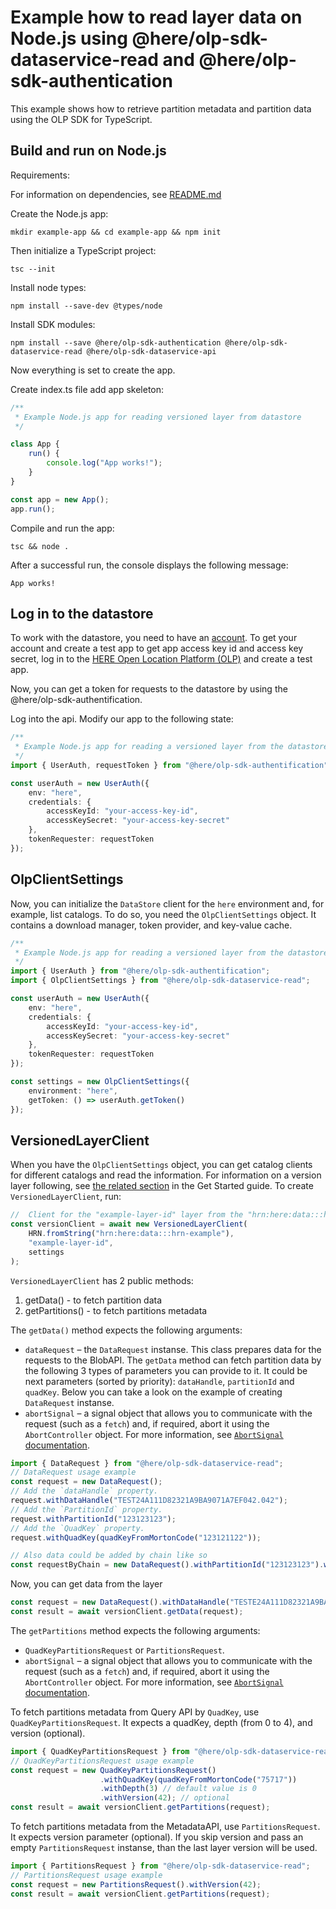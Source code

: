 # Example how to read layer data on Node.js using @here/olp-sdk-dataservice-read and @here/olp-sdk-authentication

This example shows how to retrieve partition metadata and partition data using the OLP SDK for TypeScript.

## Build and run on Node.js

Requirements:

For information on dependencies, see [README.md](../../README.md#Dependencies)

Create the Node.js app:

```shell
mkdir example-app && cd example-app && npm init
```

Then initialize a TypeScript project:

```shell
tsc --init
```

Install node types:

```shell
npm install --save-dev @types/node
```

Install SDK modules:

```shell
npm install --save @here/olp-sdk-authentication @here/olp-sdk-dataservice-read @here/olp-sdk-dataservice-api
```

Now everything is set to create the app.

Create index.ts file add app skeleton:

```typescript
/**
 * Example Node.js app for reading versioned layer from datastore
 */

class App {
    run() {
        console.log("App works!");
    }
}

const app = new App();
app.run();
```

Compile and run the app:

```shell
tsc && node .
```

After a successful run, the console displays the following message:

```shell
App works!
```

## Log in to the datastore

To work with the datastore, you need to have an [account](https://account.here.com).
To get your account and create a test app to get app access key id and access key secret, log in to the [HERE Open Location Platform (OLP)](https://platform.here.com/admin/apps) and create a test app.

Now, you can get a token for requests to the datastore by using the @here/olp-sdk-authentification.

Log into the api. Modify our app to the following state:

```typescript
/**
 * Example Node.js app for reading a versioned layer from the datastore
 */
import { UserAuth, requestToken } from "@here/olp-sdk-authentification";

const userAuth = new UserAuth({
    env: "here",
    credentials: {
        accessKeyId: "your-access-key-id",
        accessKeySecret: "your-access-key-secret"
    },
    tokenRequester: requestToken
});

```

## OlpClientSettings

Now, you can initialize the `DataStore` client for the `here` environment and, for example, list catalogs.
To do so, you need the `OlpClientSettings` object. It contains a download manager, token provider, and key-value cache.

```typescript
/**
 * Example Node.js app for reading a versioned layer from the datastore
 */
import { UserAuth } from "@here/olp-sdk-authentification";
import { OlpClientSettings } from "@here/olp-sdk-dataservice-read";

const userAuth = new UserAuth({
    env: "here",
    credentials: {
        accessKeyId: "your-access-key-id",
        accessKeySecret: "your-access-key-secret"
    },
    tokenRequester: requestToken
});

const settings = new OlpClientSettings({
    environment: "here",
    getToken: () => userAuth.getToken()
});

```

## VersionedLayerClient

When you have  the `OlpClientSettings` object, you can get catalog clients for different catalogs and read the information.
For information on a version layer following, see [the related section](https://developer.here.com/olp/documentation/get-started/dev_guide/shared_content/topics/olp/concepts/layers.html#versioned-layers) in the Get Started guide.
To create `VersionedLayerClient`, run:

```typescript
//  Client for the "example-layer-id" layer from the "hrn:here:data:::hrn-example" catalog
const versionClient = await new VersionedLayerClient(
    HRN.fromString("hrn:here:data:::hrn-example"),
    "example-layer-id",
    settings
);
```

`VersionedLayerClient` has 2 public methods:

1. getData() - to fetch partition data
2. getPartitions() - to fetch partitions metadata

The `getData()` method expects the following arguments:

* `dataRequest` &ndash; the `DataRequest` instanse. This class prepares data for the requests to the BlobAPI. The `getData` method can fetch partition data by the following 3 types of parameters you can provide to it. It could be next parameters (sorted by priority): `dataHandle`, `partitionId` and `quadKey`. Below you can take a look on the example of creating `DataRequest` instanse.
* `abortSignal` &ndash; a signal object that allows you to communicate with the request (such as a `fetch`) and, if required, abort it  using the `AbortController` object. For more information, see [`AbortSignal` documentation](https://developer.mozilla.org/en-US/docs/Web/API/AbortSignal).

```typescript
import { DataRequest } from "@here/olp-sdk-dataservice-read";
// DataRequest usage example
const request = new DataRequest();
// Add the `dataHandle` property.
request.withDataHandle("TEST24A111D82321A9BA9071A7EF042.042");
// Add the `PartitionId` property.
request.withPartitionId("123123123");
// Add the `QuadKey` property.
request.withQuadKey(quadKeyFromMortonCode("123121122"));

// Also data could be added by chain like so
const requestByChain = new DataRequest().withPartitionId("123123123").withQuadKey(quadKeyFromMortonCode("123121122"));
```

Now, you can get data from the layer

```typescript
const request = new DataRequest().withDataHandle("TESTE24A111D82321A9BA9071A7EF042.042");
const result = await versionClient.getData(request);
```

The `getPartitions` method expects the following arguments:

* `QuadKeyPartitionsRequest` or `PartitionsRequest`.
* `abortSignal` &ndash; a signal object that allows you to communicate with the request (such as a `fetch`) and, if required, abort it  using the `AbortController` object. For more information, see [`AbortSignal` documentation](https://developer.mozilla.org/en-US/docs/Web/API/AbortSignal).

To fetch partitions metadata from Query API by `QuadKey`, use `QuadKeyPartitionsRequest`. It expects a quadKey, depth (from 0 to 4), and version (optional).

```typescript
import { QuadKeyPartitionsRequest } from "@here/olp-sdk-dataservice-read";
// QuadKeyPartitionsRequest usage example
const request = new QuadKeyPartitionsRequest()
                    .withQuadKey(quadKeyFromMortonCode("75717"))
                    .withDepth(3) // default value is 0
                    .withVersion(42); // optional
const result = await versionClient.getPartitions(request);
```

To fetch partitions metadata from the MetadataAPI, use `PartitionsRequest`. It expects version parameter (optional). If you skip version and pass an empty `PartitionsRequest` instanse, than the last layer version will be used.

```typescript
import { PartitionsRequest } from "@here/olp-sdk-dataservice-read";
// PartitionsRequest usage example
const request = new PartitionsRequest().withVersion(42);
const result = await versionClient.getPartitions(request);
```
